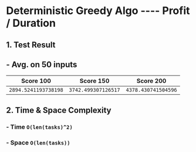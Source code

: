 # Deterministic Greedy Algo ---- Profit / Duration

## 1. Test Result
## - Avg. on 50 inputs
| Score 100 | Score 150 | Score 200 |
| :----: | :----: | :----: |
| `2894.5241193738198` | `3742.499307126517` | `4378.430741504596` |



## 2. Time & Space Complexity
### - Time  `O(len(tasks)^2)`
### - Space `O(len(tasks))`
